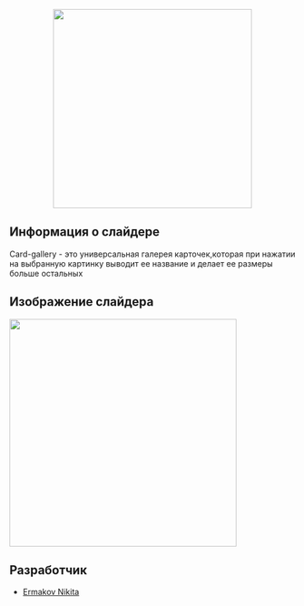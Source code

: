 
<p align="center">
      <img src="https://x-lines.ru/letters/i/cyrillicfancy/0574/46d6db/36/0/4nosnhurfiusn5dcci381.png" width="350">
</p>

## Информация о слайдере

Card-gallery - это универсальная галерея карточек,которая при нажатии на выбранную картинку выводит ее название и делает ее размеры больше остальных

## Изображение слайдера

<p>
    <img src="https://i.ibb.co/hmQMX49/1.png alt="Фотография 1" width="400">
</p>

## Разработчик

- [Ermakov Nikita](https://github.com/agr0meow)
